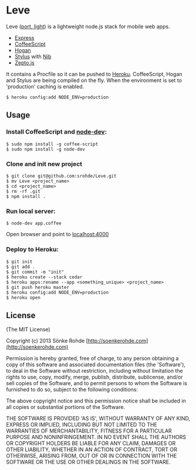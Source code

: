 # Leve

Leve ([port. light](http://en.pons.eu/portuguese-english/leve)) is a lightweight node.js stack for mobile web apps.

* [Express](http://expressjs.com)
* [CoffeeScript](http://coffeescript.org)
* [Hogan](http://twitter.github.com/hogan.js)
* [Stylus](http://learnboost.github.com/stylus) with [Nib](http://visionmedia.github.io/nib/)
* [Zepto.js](http://zeptojs.com/)

It contains a Procfile so it can be pushed to [Heroku](https://www.heroku.com).
CoffeeScript, Hogan and Stylus are being compiled on the fly.
When the environment is set to 'production' caching is enabled.

    $ heroku config:add NODE_ENV=production

## Usage

### Install CoffeeScript and [node-dev](https://github.com/fgnass/node-dev):

    $ sudo npm install -g coffee-script
    $ sudo npm install -g node-dev

### Clone and init new project

    $ git clone git@github.com:srohde/Leve.git
    $ mv Leve <project_name>
    $ cd <project_name>
    $ rm -rf .git
    $ npm install .

### Run local server:

    $ node-dev app.coffee

Open browser and point to [localhost:4000](http://localhost:4000)

### Deploy to Heroku:

    $ git init
    $ git add .
    $ git commit -m "init"
    $ heroku create --stack cedar
    $ heroku apps:rename --app <something_unique> <project_name>
    $ git push heroku master
    $ heroku config:add NODE_ENV=production
    $ heroku open

## License

(The MIT License)

Copyright (c) 2013 Sönke Rohde [http://soenkerohde.com](http://soenkerohde.com)

Permission is hereby granted, free of charge, to any person obtaining a copy of this software and associated documentation files (the 'Software'), to deal in the Software without restriction, including without limitation the rights to use, copy, modify, merge, publish, distribute, sublicense, and/or sell copies of the Software, and to permit persons to whom the Software is furnished to do so, subject to the following conditions:

The above copyright notice and this permission notice shall be included in all copies or substantial portions of the Software.

THE SOFTWARE IS PROVIDED 'AS IS', WITHOUT WARRANTY OF ANY KIND, EXPRESS OR IMPLIED, INCLUDING BUT NOT LIMITED TO THE WARRANTIES OF MERCHANTABILITY, FITNESS FOR A PARTICULAR PURPOSE AND NONINFRINGEMENT. IN NO EVENT SHALL THE AUTHORS OR COPYRIGHT HOLDERS BE LIABLE FOR ANY CLAIM, DAMAGES OR OTHER LIABILITY, WHETHER IN AN ACTION OF CONTRACT, TORT OR OTHERWISE, ARISING FROM, OUT OF OR IN CONNECTION WITH THE SOFTWARE OR THE USE OR OTHER DEALINGS IN THE SOFTWARE.